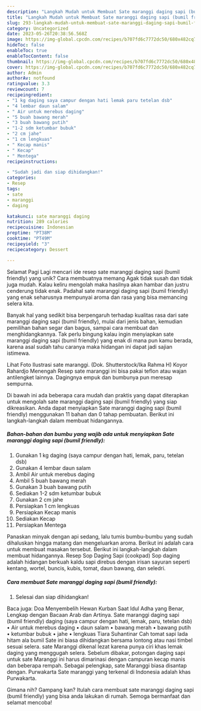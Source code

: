 ```yaml
---
description: "Langkah Mudah untuk Membuat Sate maranggi daging sapi (bumil friendly) yang Lezat Sekali, Enak"
title: "Langkah Mudah untuk Membuat Sate maranggi daging sapi (bumil friendly) yang Lezat Sekali, Enak"
slug: 293-langkah-mudah-untuk-membuat-sate-maranggi-daging-sapi-bumil-friendly-yang-lezat-sekali-enak
category: Uncategorized
date: 2023-05-26T20:38:56.568Z
image: https://img-global.cpcdn.com/recipes/b707fd6c7772dc50/680x482cq70/sate-maranggi-daging-sapi-bumil-friendly-foto-resep-utama.jpg
hideToc: false
enableToc: true
enableTocContent: false
thumbnail: https://img-global.cpcdn.com/recipes/b707fd6c7772dc50/680x482cq70/sate-maranggi-daging-sapi-bumil-friendly-foto-resep-utama.jpg
cover: https://img-global.cpcdn.com/recipes/b707fd6c7772dc50/680x482cq70/sate-maranggi-daging-sapi-bumil-friendly-foto-resep-utama.jpg
author: Admin
authorAv: notfound
ratingvalue: 3.3
reviewcount: 7
recipeingredient:
- "1 kg daging saya campur dengan hati lemak paru tetelan dsb"
- "4 lembar daun salam"
- " Air untuk merebus daging"
- "5 buah bawang merah"
- "3 buah bawang putih"
- "1-2 sdm ketumbar bubuk"
- "2 cm jahe"
- "1 cm lengkuas"
- " Kecap manis"
- " Kecap"
- " Mentega"
recipeinstructions:

- "Sudah jadi dan siap dihidangkan!"
categories:
- Resep
tags:
- sate
- maranggi
- daging

katakunci: sate maranggi daging 
nutrition: 289 calories
recipecuisine: Indonesian
preptime: "PT38M"
cooktime: "PT49M"
recipeyield: "3"
recipecategory: Dessert

---
```



Selamat Pagi Lagi mencari ide resep sate maranggi daging sapi (bumil friendly) yang unik? Cara membuatnya memang Agak tidak susah dan tidak juga mudah. Kalau keliru mengolah maka hasilnya akan hambar dan justru cenderung tidak enak. Padahal sate maranggi daging sapi (bumil friendly) yang enak seharusnya mempunyai aroma dan rasa yang bisa memancing selera kita.


Banyak hal yang sedikit bisa berpengaruh terhadap kualitas rasa dari sate maranggi daging sapi (bumil friendly), mulai dari jenis bahan, kemudian pemilihan bahan segar dan bagus, sampai cara membuat dan menghidangkannya. Tak perlu bingung kalau ingin menyiapkan sate maranggi daging sapi (bumil friendly) yang enak di mana pun kamu berada, karena asal sudah tahu caranya maka hidangan ini dapat jadi sajian istimewa.

Lihat Foto Ilustrasi sate maranggi. (Dok. Shutterstock/Ika Rahma H) Koyor Rahardjo Menengah Resep sate maranggi ini bisa pakai teflon atau wajan antilengket lainnya. Dagingnya empuk dan bumbunya pun meresap sempurna.


Di bawah ini ada beberapa cara mudah dan praktis yang dapat diterapkan untuk mengolah sate maranggi daging sapi (bumil friendly) yang siap dikreasikan. Anda dapat menyiapkan Sate maranggi daging sapi (bumil friendly) menggunakan 11 bahan dan 0 tahap pembuatan. Berikut ini langkah-langkah dalam membuat hidangannya.

<!--inarticleads1-->

##### Bahan-bahan dan bumbu yang wajib ada untuk menyiapkan Sate maranggi daging sapi (bumil friendly):

1. Gunakan 1 kg daging (saya campur dengan hati, lemak, paru, tetelan dsb)
1. Gunakan 4 lembar daun salam
1. Ambil  Air untuk merebus daging
1. Ambil 5 buah bawang merah
1. Gunakan 3 buah bawang putih
1. Sediakan 1-2 sdm ketumbar bubuk
1. Gunakan 2 cm jahe
1. Persiapkan 1 cm lengkuas
1. Persiapkan  Kecap manis
1. Sediakan  Kecap
1. Persiapkan  Mentega


Panaskan minyak dengan api sedang, lalu tumis bumbu-bumbu yang sudah dihaluskan hingga matang dan mengeluarkan aroma. Berikut ini adalah cara untuk membuat masakan tersebut. Berikut ini langkah-langkah dalam membuat hidangannya. Resep Sop Daging Sapi (cookpad) Sop daging adalah hidangan berkuah kaldu sapi direbus dengan irisan sayuran seperti kentang, wortel, buncis, kubis, tomat, daun bawang, dan seledri. 

<!--inarticleads2-->

##### Cara membuat Sate maranggi daging sapi (bumil friendly):


1. Selesai dan siap dihidangkan!

Baca juga: Doa Menyembelih Hewan Kurban Saat Idul Adha yang Benar, Lengkap dengan Bacaan Arab dan Artinya. Sate maranggi daging sapi (bumil friendly) daging (saya campur dengan hati, lemak, paru, tetelan dsb) • Air untuk merebus daging • daun salam • bawang merah • bawang putih • ketumbar bubuk • jahe • lengkuas Tiara Suhantinar Cah tomat sapi lada hitam ala bumil Sate ini biasa dihidangkan bersama lontong atau nasi timbel sesuai selera. sate Maranggi dikenal lezat karena punya ciri khas lemak daging yang menggugah selera. Sebelum dibakar, potongan daging sapi untuk sate Maranggi ini harus dimarinasi dengan campuran kecap manis dan beberapa rempah. Sebagai pelengkap, sate Maranggi biasa disantap dengan. Purwakarta Sate maranggi yang terkenal di Indonesia adalah khas Purwakarta. 

Gimana nih? Gampang kan? Itulah cara membuat sate maranggi daging sapi (bumil friendly) yang bisa anda lakukan di rumah. Semoga bermanfaat dan selamat mencoba!

